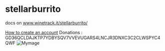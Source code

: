 # stellarburrito
docs on www.winetrack.it/stellarburrito/

[How to create an account](https://medium.com/@andrea.borio/create-new-account-on-stellar-using-stellarburritojs-27a34d759a78)
Donations : GD36QCLDAJKTP7YDBYSQV7VVEVUGARS4LNCJR3DNXC3C2CLWSPYC4QWF
![Mymage](https://i.ibb.co/dDRV0Rm/logo.png)




